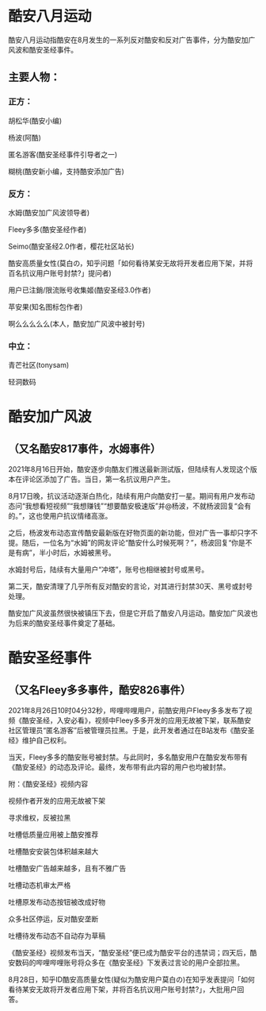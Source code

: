 # 酷安八月运动
酷安八月运动指酷安在8月发生的一系列反对酷安和反对广告事件，分为酷安加广风波和酷安圣经事件。

## 主要人物：
### 正方：

胡松华(酷安小编)

杨波(阿酷)

匿名游客(酷安圣经事件引导者之一)

糊桃(酷安新小编，支持酷安添加广告)

### 反方：

水姆(酷安加广风波领导者)

Fleey多多(酷安圣经作者)

Seimo(酷安圣经2.0作者，樱花社区站长)

酷安高质量女性(莫白の，知乎问题「如何看待某安无故将开发者应用下架，并将百名抗议用户账号封禁?」提问者)

用户已注銷/限流账号收集姬(酷安圣经3.0作者)

苹安果(知名图标包作者)

啊么么么么么(本人，酷安加广风波中被封号)

### 中立：

青芒社区(tonysam)

轻洞数码

# 酷安加广风波

## （又名酷安817事件，水姆事件）

2021年8月16日开始，酷安逐步向酷友们推送最新测试版，但陆续有人发现这个版本在评论区添加了广告。当日，第一名抗议用户产生。

8月17日晚，抗议活动逐渐白热化，陆续有用户向酷安打一星。期间有用户发布动态问“我想看短视频”“我想赚钱”“想要酷安极速版”并@杨波，不就杨波回复“会有的。”，这也使用户抗议情绪高涨。

之后，杨波发布动态宣传酷安最新版在好物页面的新功能，但对广告一事却只字不提。随后，一位名为“水姆”的网友评论“酷安什么时候死啊？”，杨波回复“你是不是有病”，半小时后，水姆被黑号。

水姆封号后，陆续有大量用户“冲塔”，账号也相继被封号或黑号。

第二天，酷安清理了几乎所有反对酷安的言论，对其进行封禁30天、黑号或封号处理。

酷安加广风波虽然很快被镇压下去，但是它开启了酷安八月运动。酷安加广风波也为后来的酷安圣经事件奠定了基础。

# 酷安圣经事件

## （又名Fleey多多事件，酷安826事件）

2021年8月26日10时04分32秒，哔哩哔哩用户，前酷安用户Fleey多多发布了视频《酷安圣经，入安必看》，视频中Fleey多多开发的应用无故被下架，联系酷安社区管理员“匿名游客”后被管理员拉黑。于是，此开发者通过在B站发布《酷安圣经》维护自己权利。

当天，Fleey多多的酷安账号被封禁。与此同时，多名酷安用户在酷安发布带有《酷安圣经》的动态及评论。最终，发布带有此内容的用户也均被封禁。

附：《酷安圣经》视频内容

视频作者开发的应用无故被下架

寻求维权，反被拉黑

吐槽低质量应用被上酷安推荐

吐槽酷安安装包体积越来越大

吐槽酷安广告越来越多，且有不雅广告

吐槽动态机审太严格

吐槽原发布动态按钮被改成好物

众多社区停运，反对酷安垄断

吐槽待发布动态不自动存为草稿

《酷安圣经》视频发布当天，“酷安圣经”便已成为酷安平台的违禁词；四天后，酷安数码的哔哩哔哩账号将众多在《酷安圣经》下发表过言论的用户全部拉黑。

8月28日，知乎ID酷安高质量女性(疑似为酷安用户莫白の)在知乎发表提问「如何看待某安无故将开发者应用下架，并将百名抗议用户账号封禁?」，大批用户回答。
